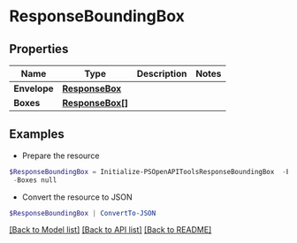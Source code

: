 # ResponseBoundingBox
## Properties

Name | Type | Description | Notes
------------ | ------------- | ------------- | -------------
**Envelope** | [**ResponseBox**](ResponseBox.md) |  | 
**Boxes** | [**ResponseBox[]**](ResponseBox.md) |  | 

## Examples

- Prepare the resource
```powershell
$ResponseBoundingBox = Initialize-PSOpenAPIToolsResponseBoundingBox  -Envelope null `
 -Boxes null
```

- Convert the resource to JSON
```powershell
$ResponseBoundingBox | ConvertTo-JSON
```

[[Back to Model list]](../README.md#documentation-for-models) [[Back to API list]](../README.md#documentation-for-api-endpoints) [[Back to README]](../README.md)

